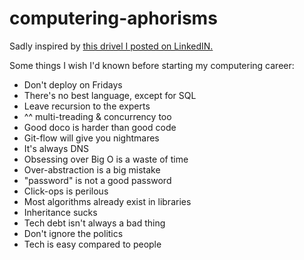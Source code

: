 # computering-aphorisms
Sadly inspired by [this drivel I posted on LinkedIN.](https://www.linkedin.com/posts/polleyg_some-things-i-wish-id-known-before-starting-activity-6781485314570637312-myMp)

Some things I wish I'd known before starting my computering career: 

- Don't deploy on Fridays
- There's no best language, except for SQL
- Leave recursion to the experts
- ^^ multi-treading & concurrency too
- Good doco is harder than good code
- Git-flow will give you nightmares
- It's always DNS
- Obsessing over Big O is a waste of time
- Over-abstraction is a big mistake
- "password" is not a good password
- Click-ops is perilous
- Most algorithms already exist in libraries
- Inheritance sucks
- Tech debt isn't always a bad thing
- Don't ignore the politics
- Tech is easy compared to people
